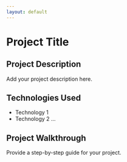```yaml
---
layout: default
---
```


# Project Title

## Project Description

Add your project description here.

## Technologies Used

- Technology 1
- Technology 2
...

## Project Walkthrough

Provide a step-by-step guide for your project.

